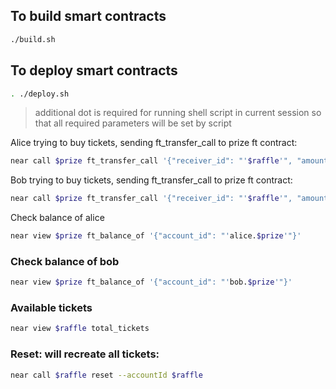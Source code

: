 ## To build smart contracts
```bash
./build.sh
```

## To deploy smart contracts
```bash
. ./deploy.sh
```
> additional dot is required for running shell script in current session so that all required parameters will be set by script

Alice trying to buy tickets, sending ft_transfer_call to prize ft contract:
```bash
near call $prize ft_transfer_call '{"receiver_id": "'$raffle'", "amount": "6","msg":"buy_ticket"}' --accountId alice.$prize --amount 0.000000000000000000000001 --gas 200000000000000
```

Bob trying to buy tickets, sending ft_transfer_call to prize ft contract:
```bash
near call $prize ft_transfer_call '{"receiver_id": "'$raffle'", "amount": "6","msg":"buy_ticket"}' --accountId bob.$prize --amount 0.000000000000000000000001 --gas 200000000000000
```

Check balance of alice
```bash
near view $prize ft_balance_of '{"account_id": "'alice.$prize'"}'
```
### Check balance of bob
```bash
near view $prize ft_balance_of '{"account_id": "'bob.$prize'"}'
```

### Available tickets
```bash
near view $raffle total_tickets 
```

### Reset: will recreate all tickets:
```bash
near call $raffle reset --accountId $raffle
```
